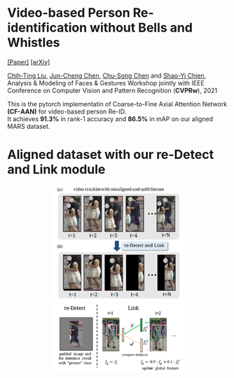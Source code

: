 # Video-based Person Re-identification without Bells and Whistles

[[Paper]](https://openaccess.thecvf.com/content/CVPR2021W/AMFG/papers/Liu_Video-Based_Person_Re-Identification_Without_Bells_and_Whistles_CVPRW_2021_paper.pdf) [[arXiv]](https://arxiv.org/pdf/2105.10678.pdf)

[Chih-Ting Liu](https://jackie840129.github.io/), [Jun-Cheng Chen](https://www.citi.sinica.edu.tw/pages/pullpull/contact_en.html), [Chu-Song Chen](https://imp.iis.sinica.edu.tw/) and [Shao-Yi Chien](http://www.ee.ntu.edu.tw/profile?id=101),<br/>Analysis & Modeling of Faces & Gestures Workshop jointly with IEEE Conference on Computer Vision and Pattern Recognition (**CVPRw**), 2021

This is the pytorch implementatin of Coarse-to-Fine Axial Attention Network **(CF-AAN)** for video-based person Re-ID. 
<br/>It achieves **91.3%** in rank-1 accuracy and **86.5%** in mAP on our aligned MARS dataset.

# Aligned dataset with our re-Detect and Link module

<p align="center"><img src='imgs/DL.png' width="300pix"> <img src='imgs/DL_2.png' width="300pix"></p>

